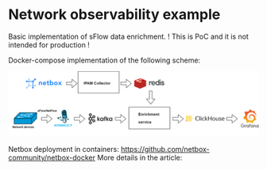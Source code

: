 # Network observability example

Basic implementation of sFlow data enrichment.
! This is PoC and it is not intended for production !

Docker-compose implementation of the following scheme:

![alt text](./img.png)

Netbox deployment in containers: https://github.com/netbox-community/netbox-docker
More details in the article:
